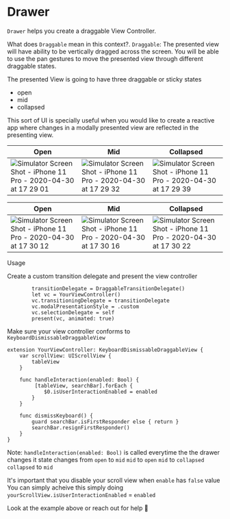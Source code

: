 # Drawer

`Drawer` helps you create a draggable View Controller.

What does `Draggable` mean in this context?.
`Draggable`: The presented view will have ability to be vertically dragged across the screen. You will be able to use the pan gestures to move the presented view through different draggable states.

The presented View is going to have three draggable or sticky states
  - open
  - mid
  - collapsed
  
This sort of UI is specially useful when you would like to create a reactive app where changes in a modally presented view are reflected in the presenting view.

|Open|Mid|Collapsed|
|---|---|---|
|![Simulator Screen Shot - iPhone 11 Pro - 2020-04-30 at 17 29 01](https://user-images.githubusercontent.com/8016341/80722780-6f358880-8b08-11ea-8857-50736af27f77.png)|![Simulator Screen Shot - iPhone 11 Pro - 2020-04-30 at 17 29 32](https://user-images.githubusercontent.com/8016341/80722787-7066b580-8b08-11ea-972d-328c5c190920.png)|![Simulator Screen Shot - iPhone 11 Pro - 2020-04-30 at 17 29 39](https://user-images.githubusercontent.com/8016341/80722788-70ff4c00-8b08-11ea-89db-c428d0890156.png)|

|Open|Mid|Collapsed|
|---|---|---|
|![Simulator Screen Shot - iPhone 11 Pro - 2020-04-30 at 17 30 12](https://user-images.githubusercontent.com/8016341/80722790-7197e280-8b08-11ea-90ab-f30fcff6e6fb.png)|![Simulator Screen Shot - iPhone 11 Pro - 2020-04-30 at 17 30 16](https://user-images.githubusercontent.com/8016341/80722791-72307900-8b08-11ea-872a-3a2292ded075.png)|![Simulator Screen Shot - iPhone 11 Pro - 2020-04-30 at 17 30 22](https://user-images.githubusercontent.com/8016341/80722792-72c90f80-8b08-11ea-97c4-3270efd12d80.png)|

Usage

Create a custom transition delegate and present the view controller
```
        transitionDelegate = DraggableTransitionDelegate()
        let vc = YourViewController()
        vc.transitioningDelegate = transitionDelegate
        vc.modalPresentationStyle = .custom
        vc.selectionDelegate = self
        present(vc, animated: true)
```

Make sure your view controller conforms to `KeyboardDismissableDraggableView`

```
extension YourViewController: KeyboardDismissableDraggableView {
    var scrollView: UIScrollView {
        tableView
    }
         
    func handleInteraction(enabled: Bool) {
         [tableView, searchBar].forEach {
            $0.isUserInteractionEnabled = enabled
        }
    }
    
    func dismissKeyboard() {
        guard searchBar.isFirstResponder else { return }
        searchBar.resignFirstResponder()
    }
}
```

Note: `handleInteraction(enabled: Bool)` is called everytime the the drawer changes it state changes from
`open` to `mid`
`mid` to `open`
`mid` to `collapsed`
`collapsed` to `mid`

It's important that you disable your scroll view when `enable` has `false` value
You can simply acheive this simply doing 
`yourScrollView.isUserInteractionEnabled` = `enabled`

Look at the example above or reach out for help 🙂
